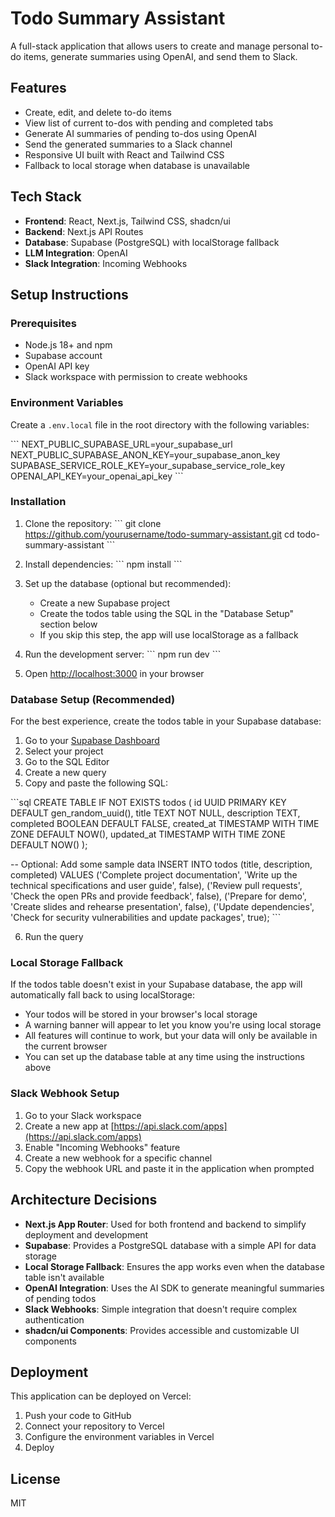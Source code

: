 # Todo Summary Assistant

A full-stack application that allows users to create and manage personal to-do items, generate summaries using OpenAI, and send them to Slack.

## Features

- Create, edit, and delete to-do items
- View list of current to-dos with pending and completed tabs
- Generate AI summaries of pending to-dos using OpenAI
- Send the generated summaries to a Slack channel
- Responsive UI built with React and Tailwind CSS
- Fallback to local storage when database is unavailable

## Tech Stack

- **Frontend**: React, Next.js, Tailwind CSS, shadcn/ui
- **Backend**: Next.js API Routes
- **Database**: Supabase (PostgreSQL) with localStorage fallback
- **LLM Integration**: OpenAI
- **Slack Integration**: Incoming Webhooks

## Setup Instructions

### Prerequisites

- Node.js 18+ and npm
- Supabase account
- OpenAI API key
- Slack workspace with permission to create webhooks

### Environment Variables

Create a `.env.local` file in the root directory with the following variables:

\`\`\`
NEXT_PUBLIC_SUPABASE_URL=your_supabase_url
NEXT_PUBLIC_SUPABASE_ANON_KEY=your_supabase_anon_key
SUPABASE_SERVICE_ROLE_KEY=your_supabase_service_role_key
OPENAI_API_KEY=your_openai_api_key
\`\`\`

### Installation

1. Clone the repository:
   \`\`\`
   git clone https://github.com/yourusername/todo-summary-assistant.git
   cd todo-summary-assistant
   \`\`\`

2. Install dependencies:
   \`\`\`
   npm install
   \`\`\`

3. Set up the database (optional but recommended):
   - Create a new Supabase project
   - Create the todos table using the SQL in the "Database Setup" section below
   - If you skip this step, the app will use localStorage as a fallback

4. Run the development server:
   \`\`\`
   npm run dev
   \`\`\`

5. Open [http://localhost:3000](http://localhost:3000) in your browser

### Database Setup (Recommended)

For the best experience, create the todos table in your Supabase database:

1. Go to your [Supabase Dashboard](https://app.supabase.io/)
2. Select your project
3. Go to the SQL Editor
4. Create a new query
5. Copy and paste the following SQL:

\`\`\`sql
CREATE TABLE IF NOT EXISTS todos (
  id UUID PRIMARY KEY DEFAULT gen_random_uuid(),
  title TEXT NOT NULL,
  description TEXT,
  completed BOOLEAN DEFAULT FALSE,
  created_at TIMESTAMP WITH TIME ZONE DEFAULT NOW(),
  updated_at TIMESTAMP WITH TIME ZONE DEFAULT NOW()
);

-- Optional: Add some sample data
INSERT INTO todos (title, description, completed)
VALUES 
  ('Complete project documentation', 'Write up the technical specifications and user guide', false),
  ('Review pull requests', 'Check the open PRs and provide feedback', false),
  ('Prepare for demo', 'Create slides and rehearse presentation', false),
  ('Update dependencies', 'Check for security vulnerabilities and update packages', true);
\`\`\`

6. Run the query

### Local Storage Fallback

If the todos table doesn't exist in your Supabase database, the app will automatically fall back to using localStorage:

- Your todos will be stored in your browser's local storage
- A warning banner will appear to let you know you're using local storage
- All features will continue to work, but your data will only be available in the current browser
- You can set up the database table at any time using the instructions above

### Slack Webhook Setup

1. Go to your Slack workspace
2. Create a new app at [https://api.slack.com/apps](https://api.slack.com/apps)
3. Enable "Incoming Webhooks" feature
4. Create a new webhook for a specific channel
5. Copy the webhook URL and paste it in the application when prompted

## Architecture Decisions

- **Next.js App Router**: Used for both frontend and backend to simplify deployment and development
- **Supabase**: Provides a PostgreSQL database with a simple API for data storage
- **Local Storage Fallback**: Ensures the app works even when the database table isn't available
- **OpenAI Integration**: Uses the AI SDK to generate meaningful summaries of pending todos
- **Slack Webhooks**: Simple integration that doesn't require complex authentication
- **shadcn/ui Components**: Provides accessible and customizable UI components

## Deployment

This application can be deployed on Vercel:

1. Push your code to GitHub
2. Connect your repository to Vercel
3. Configure the environment variables in Vercel
4. Deploy

## License

MIT
